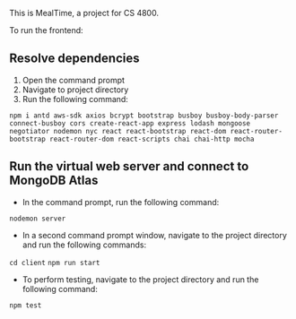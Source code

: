 This is MealTime, a project for CS 4800.

To run the frontend:

## Resolve dependencies

1. Open the command prompt
2. Navigate to project directory
3. Run the following command:

`npm i antd aws-sdk axios bcrypt bootstrap busboy busboy-body-parser connect-busboy cors create-react-app express lodash mongoose negotiator nodemon nyc react react-bootstrap react-dom react-router-bootstrap react-router-dom react-scripts chai chai-http mocha`

## Run the virtual web server and connect to MongoDB Atlas

- In the command prompt, run the following command:

`nodemon server`

- In a second command prompt window, navigate to the project directory and run the following commands:

`cd client`
`npm run start`

- To perform testing, navigate to the project directory and run the following command:

`npm test`
